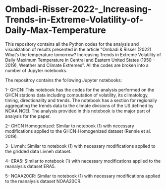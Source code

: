 # Ombadi-Risser-2022-_Increasing-Trends-in-Extreme-Volatility-of-Daily-Max-Temperature

This repository contains all the Python codes for the analysis and visualization of results presented in the article "Ombadi & Risser (2022) What’s the temperature tomorrow? Increasing Trends in Extreme Volatility of Daily Maximum Temperature in Central and Eastern United States (1950 – 2019), Weather and Climate Extremes". All the codes are broken into a number of Jupyter notebooks.    

The repositroy contains the following Jupyter notebooks:

1- GHCN: This notebook has the codes for the analysis performed on the GHCN stations data including computation of volatility, its climatology, timing, directionality and trends. The notebook has a section for regionally aggregating the trends data to the climate divisions of the US defined by NOAA NCEI. The analysis provided in this notebook is the major part of analysis for the paper.

2- GHCN Homogenized: Similar to notebook (1) with necessary modifications applied to the GHCN-Homogenized dataset (Rennie et al. 2019).

3- Livneh: Similar to notebook (1) with necessary modifications applied to the gridded data Livneh dataset.

4- ERA5: Similar to notebook (1) with necessary modifications applied to the reanalysis dataset ERA5.

5- NOAA20CR: Similar to notebook (1) with necessary modifications applied to the reanalysis dataset NOAA20CR.

